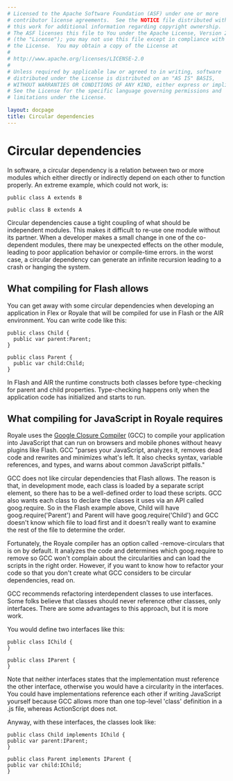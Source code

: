 ```yaml
---
# Licensed to the Apache Software Foundation (ASF) under one or more
# contributor license agreements.  See the NOTICE file distributed with
# this work for additional information regarding copyright ownership.
# The ASF licenses this file to You under the Apache License, Version 2.0
# (the "License"); you may not use this file except in compliance with
# the License.  You may obtain a copy of the License at
# 
# http://www.apache.org/licenses/LICENSE-2.0
# 
# Unless required by applicable law or agreed to in writing, software
# distributed under the License is distributed on an "AS IS" BASIS,
# WITHOUT WARRANTIES OR CONDITIONS OF ANY KIND, either express or implied.
# See the License for the specific language governing permissions and
# limitations under the License.

layout: docpage
title: Circular dependencies
---
```

# Circular dependencies

In software, a circular dependency is a relation between two or more modules which either directly or indirectly depend on each other to function properly. An extreme example, which could not work, is:

```
public class A extends B

public class B extends A
```
Circular dependencies cause a tight coupling of what should be independent modules. This makes it difficult to re-use one module without its partner. When a developer makes a small change in one of the co-dependent modules, there may be unexpected effects on the other module, leading to poor application behavior or compile-time errors. in the worst case, a circular dependency can generate an infinite recursion leading to a crash or hanging the system.

## What compiling for Flash allows

You can get away with some circular dependencies when developing an application in Flex or Royale that will be compiled for use in Flash or the AIR environment. You can write code like this:

```
public class Child {
  public var parent:Parent;
}

public class Parent {
  public var child:Child;
}
```
In Flash and AIR the runtime constructs both classes before type-checking for parent and child properties. Type-checking happens only when the application code has initialized and starts to run.

## What compiling for JavaScript in Royale requires

Royale uses the <a href="https://developers.google.com/closure/compiler/" target="_blank">Google Closure Compiler</a> (GCC) to compile your application into JavaScript that can run on browsers and mobile phones without heavy plugins like Flash. GCC "parses your JavaScript, analyzes it, removes dead code and rewrites and minimizes what's left. It also checks syntax, variable references, and types, and warns about common JavaScript pitfalls." 


GCC does not like circular dependencies that Flash allows. The reason is that, in development mode, each class is loaded by a separate script element, so there has to be a well-defined order to load these scripts. GCC also wants each class to declare the classes it uses via an API called goog.require. So in the Flash example above, Child will have goog.require('Parent') and Parent will have goog.require('Child') and GCC doesn't know which file to load first and it doesn't really want to examine the rest of the file to determine the order.

Fortunately, the Royale compiler has an option called -remove-circulars that is on by default. It analyzes the code and determines which goog.require to remove so GCC won't complain about the circularities and can load the scripts in the right order. However, if you want to know how to refactor your code so that you don't create what GCC considers to be circular dependencies, read on.

GCC recommends refactoring interdependent classes to use interfaces. Some folks believe that classes should never reference other classes, only interfaces. There are some advantages to this approach, but it is more work.

You would define two interfaces like this:

```
public class IChild {
}

public class IParent {
}
```

Note that neither interfaces states that the implementation must reference the other interface, otherwise you would have a circularity in the interfaces. You could have implementations reference each other if writing JavaScript yourself because GCC allows more than one top-level 'class' definition in a .js file, whereas ActionScript does not.

Anyway, with these interfaces, the classes look like:


```
public class Child implements IChild {
public var parent:IParent;
}

public class Parent implements IParent {
public var child:IChild;
}
```

